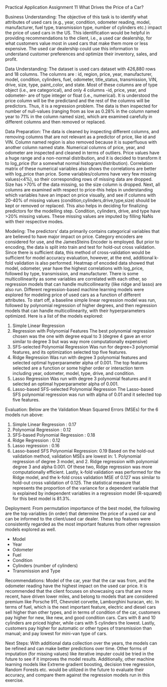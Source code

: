 Practical Application Assignment 11
What Drives the Price of a Car?

Business Understanding:
The objective of this task is to identify what attributes of used cars (e.g., year, condition, odometer reading, model, manufacturer, fuel type, transmission type, number of cylinders etc.) impact the price of used cars in the US. This identification would be helpful in providing recommendations to the client, i.e., a used car dealership, for what customers value most in used cars that make them more or less expensive. The used car dealership could use this information to understand customer preferences and optimize their inventory, sales, and profit.

Data Understanding:
The dataset is used cars dataset with 426,880 rows and 18 columns. The columns are : id, region, price, year, manufacturer, model, condition, cylinders, fuel, odometer, title_status, transmission, VIN, drive, size, type, paint_color, and state. Most of these columns are of type object (i.e., are categorical), and only 4 columns -id, price, year, and odometer- are of type integer or float (i.e., numerical). 
It is understood the price column will be the predictand and the rest of the columns will be predictors. Thus, it is a regression problem.
The data is then inspected for number of null-values (ranging from as low as 0.28% in the column named year to 71% in the column named size), which are examined carefully in different columns and then removed or replaced.

Data Preparation:
The data is cleaned by inspecting different columns, and removing columns that are not relevant as a predictor of price, like id and VIN. Column named region is also removed because it is superfluous with another column named state.
Numerical columns of price, year, and odometer are inspected and cleaned in terms of outliers. Price values have a huge range and a non-normal distribution, and it is decided to transform it to log_price (for a somewhat normal histogram/distribution). Correlation matrix of these numerical variables also shows the correlations are better with log_price than price.
Some variables/columns have very few missing values(<4%), so their corresponding rows of missing data are dropped. Size has >70% of the data missing, so the size column is dropped.  Next, all columns are examined with respect to price-this helps in understanding which variables have an impact on price  visually, and see if columns with 20-40% of missing values (condition,cylinders,drive,type,size) should be kept or removed or replaced. This also helps in deciding for finalizing predictors for the modelling step.
Condition, cylinders, drive, and type have >20% missing values. These missing values are imputed by filling NaNs with their respective modes.

Modeling:
The predictors’ data primarily contains categorical variables that are believed to have major impact on price. Category encoders are considered for use, and the JamesSteins Encoder is employed. But prior to encoding, the data is split into train and test for hold-out cross validation. Since there is sufficient data, this method of cross-validation would be sufficient for model accuracy evaluation, however, at the end, additional k-fold validation is also performed.
Heatmap of encoded data showed that model, odometer, year have the highest correlations with log_price, followed by type, transmission, and manufacturer. There is some multicollinearity as some variables are correlated with each other, so regression models that can handle multicollinearity (like ridge and lasso) are also run.
Different regression-based machine learning models were explored for modeling price of used cars as a function of different attributes. To start off, a baseline simple linear regression model was run, followed by polynomial regression of higher degrees, and then regression models that can handle multicollinearity, with their hyperparameters optimized. Here is a list of the models explored:
1.	Simple Linear Regression
2.	Regression with Polynomial Features
The best polynomial regression chosen was the one with degree equal to 3 (degree 4 gave an error similar to degree 3 but was way more computationally expensive)
3.	SFS-selected Polynomial Regression
Was run for degree=3 polynomial features, and its optimization selected top five features.
4.	Ridge Regression
Was run with degree 3 polynomial features and selected optimal hyperparameter alpha of 0.001. The top features selected are a function or some higher order or interaction term including year, odometer, model, type, drive, and condition.
5.	Lasso Regression
Was run with degree 3 polynomial features and it selected an optimal hyperparameter alpha of 0.001.
6.	Lasso-based SFS-selected Polynomial Regression
The Lasso-based SFS polynomial regression was run with alpha of 0.01 and it selected top five features.

Evaluation:
Below are the Validation Mean Squared Errors (MSEs) for the 6 models run above:
1. Simple Linear Regression : 0.17
2. Polynomial Regression : 0.12
3. SFS-based Polynomial Regression : 0.18
4. Ridge Regression : 0.12
5. Lasso regression : 0.16
6. Lasso-based SFS Polynomial Regression: 0.19
Based on the hold-out validation method, validation MSEs are lowest in: 1. Polynomial regression of degree 3 model, and  2. Ridge regression with polynomial degree 3 and alpha 0.001. Of these two, Ridge regression was more computationally efficient. 
Lastly, k-fold validation was performed for the Ridge model, and the k-fold cross validation MSE of 0.127 was similar to hold-out cross validation of 0.125. The statistical measure that represents the proportion of the variance for a dependent variable that is explained by independent variables in a regression model (R-squared) for this best model is 81.3%.

 
Deployment:
From permutation importance of the best model, the following are the top variables (in order) that determine the price of a used car and can be informed to the client/used car dealer. These top features were consistently regarded as the most important features from other regression models explored as well.
- Model
- Year
- Odometer
- Fuel
- Condition
- Cylinders (number of cylinders)
- Transmission and Type

Recommendations:
Model of the car, year that the car was from, and the odometer reading have the highest impact on the used car price. It is recommended that the client focuses on showcasing cars that are more recent, have driven lower miles, and belong to models that are considered premium like Porsche 911, Chevrolet corvette, Lamborghini huracan, etc. In terms of fuel, which is the next important feature, electric and diesel cars sell higher than other types, and in terms of condition of the car, customers pay higher for new, like new, and good condition cars. Cars with 8 and 10 cylinders are priced higher, while cars with 5 cylinders the lowest. Lastly, customers pay higher for automatic or other types of transmission than manual; and pay lowest for mini-van type of cars.

Next Steps:
With additional data collection over the years, the models can be refined and can make better predictions over time. Other forms of imputation (for missing values) like iterative imputer could be tried in the future to see if it improves the model results. Additionally, other machine learning models like Extreme gradient boosting, decision tree regression, Random Forests etc. would be utilized in the future to evaluate their accuracy, and compare them against the regression models run in this exercise. 
